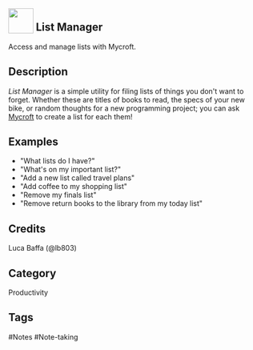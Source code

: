 ## <img src='https://raw.githack.com/FortAwesome/Font-Awesome/master/svgs/regular/sticky-note.svg' card_color='#000000' width='50' height='50' style='vertical-align:bottom'/> List Manager
Access and manage lists with Mycroft.

## Description
*List Manager* is a simple utility for filing lists of things you don't want to forget.
Whether these are titles of books to read, the specs of your new bike, or random thoughts for a new programming project; you can ask [Mycroft](https://mycroft.ai/) to create a list for each them!

## Examples
 - "What lists do I have?"
 - "What's on my important list?"
 - "Add a new list called travel plans"
 - "Add coffee to my shopping list"
 - "Remove my finals list"
 - "Remove return books to the library from my today list"

## Credits
Luca Baffa (@lb803)

## Category
Productivity

## Tags
#Notes #Note-taking
